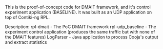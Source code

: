 This is the proof-of-concept code for DMAIT framework, and it's control experiment application (BASELINE).
It was built as an UDP application on top of Contiki-ng RPL.

Description:
rpl-dmait - The PoC DMAIT framework
rpl-udp_baseline - The experiment control application (produces the same traffic but with none of the DMAIT features)
LogParser - Java application to process Cooja's output and extract statistics
